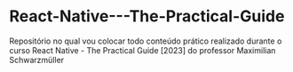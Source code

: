 # React-Native---The-Practical-Guide
Repositório no qual vou colocar todo conteúdo prático realizado durante o curso React Native - The Practical Guide [2023] do professor Maximilian Schwarzmüller
